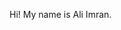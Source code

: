 

Hi! My name is Ali Imran.


<!---
lembugoreng/lembugoreng is a ✨ special ✨ repository because its `README.md` (this file) appears on your GitHub profile.
You can click the Preview link to take a look at your changes.
--->
